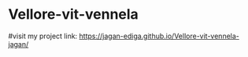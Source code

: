 # Vellore-vit-vennela
#visit my project link: https://jagan-ediga.github.io/Vellore-vit-vennela-jagan/
